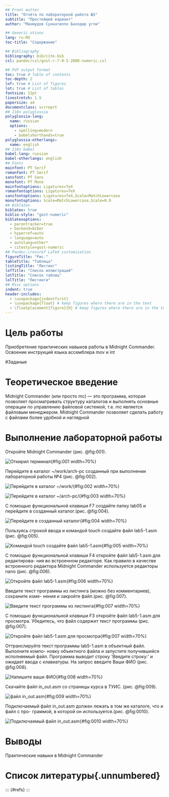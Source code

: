 ```yaml
---
## Front matter
title: "Отчёта по лабораторной работе №5"
subtitle: "Простейший вариант"
author: "Махмудов Суннатилло Баходир угли"

## Generic otions
lang: ru-RU
toc-title: "Содержание"

## Bibliography
bibliography: bib/cite.bib
csl: pandoc/csl/gost-r-7-0-5-2008-numeric.csl

## Pdf output format
toc: true # Table of contents
toc-depth: 2
lof: true # List of figures
lot: true # List of tables
fontsize: 12pt
linestretch: 1.5
papersize: a4
documentclass: scrreprt
## I18n polyglossia
polyglossia-lang:
  name: russian
  options:
	- spelling=modern
	- babelshorthands=true
polyglossia-otherlangs:
  name: english
## I18n babel
babel-lang: russian
babel-otherlangs: english
## Fonts
mainfont: PT Serif
romanfont: PT Serif
sansfont: PT Sans
monofont: PT Mono
mainfontoptions: Ligatures=TeX
romanfontoptions: Ligatures=TeX
sansfontoptions: Ligatures=TeX,Scale=MatchLowercase
monofontoptions: Scale=MatchLowercase,Scale=0.9
## Biblatex
biblatex: true
biblio-style: "gost-numeric"
biblatexoptions:
  - parentracker=true
  - backend=biber
  - hyperref=auto
  - language=auto
  - autolang=other*
  - citestyle=gost-numeric
## Pandoc-crossref LaTeX customization
figureTitle: "Рис."
tableTitle: "Таблица"
listingTitle: "Листинг"
lofTitle: "Список иллюстраций"
lotTitle: "Список таблиц"
lolTitle: "Листинги"
## Misc options
indent: true
header-includes:
  - \usepackage{indentfirst}
  - \usepackage{float} # keep figures where there are in the text
  - \floatplacement{figure}{H} # keep figures where there are in the text
---
```


# Цель работы

Приобретение практических навыков работы в Midnight Commander. Освоение инструкций
языка ассемблера mov и int



#Заданые

# Теоретическое введение



Midnight Commander (или просто mc) — это программа, которая позволяет просматривать
структуру каталогов и выполнять основные операции по управлению файловой системой,
т.е. mc является файловым менеджером. Midnight Commander позволяет сделать работу с
файлами более удобной и наглядной





# Выполнение лабораторной работы



 Откройте Midnight Commander (рис. @fig:001).




![Откирил терминал](image/fig1.jpg){#fig:001 width=70%}




Перейдите в каталог ~/work/arch-pc созданный
при выполнении лабораторной работы №4 (рис. @fig:002).



![Перейдите в каталог ~/work/](image/fig2.jpg){#fig:002 width=70%}



![Перейдите в каталог ~/arch-pc/](image/fig3.jpg){#fig:003 width=70%}




С помощью функциональной клавиши F7 создайте папку lab05 и перейдите
в созданный каталог.(рис. @fig:004).




![Перейдите в созданный каталог](image/fig4.jpg){#fig:004 width=70%}




Пользуясь строкой ввода и командой touch создайте файл lab5-1.asm (рис. @fig:005).




![Командой touch создайте файл lab5-1.asm](image/fig5.jpg){#fig:005 width=70%}



С помощью функциональной клавиши F4 откройте файл lab5-1.asm для редактирова-
ния во встроенном редакторе. Как правило в качестве встроенного редактора Midnight
Commander используется редакторы nano (рис. @fig:006).


![Откройте файл lab5-1.asm](image/fig6.jpg){#fig:006 width=70%}




Введите текст программы из листинга  (можно без комментариев), сохраните изме-
нения и закройте файл.(рис. @fig:007).



![Введите текст программы из листинга](image/fig7.jpg){#fig:007 width=70%}




С помощью функциональной клавиши F3 откройте файл lab5-1.asm для просмотра.
Убедитесь, что файл содержит текст программы (рис. @fig:007).



![Откройте файл lab5-1.asm для просмотра](image/fig7.jpg){#fig:007 width=70%}




Оттранслируйте текст программы lab5-1.asm в объектный файл. Выполните компо-
новку объектного файла и запустите получившийся исполняемый файл. Программа
выводит строку 'Введите строку:' и ожидает ввода с клавиатуры. На запрос введите
Ваши ФИО (рис. @fig:008).



![Напишите ваши ФИО ](image/fig8.jpg){#fig:008 width=70%}




Скачайте файл in_out.asm со страницы курса в ТУИС. (рис. @fig:009).




![файл in_out.asm](image/fig9.jpg){#fig:009 width=70%}




Подключаемый файл in_out.asm должен лежать в том же каталоге, что и файл с про-
граммой, в которой он используется.(рис. @fig:0010).



![Подключаемый файл in_out.asm ](image/fig10.jpg){#fig:0010 width=70%}


# Выводы

Практические навыки в Midnight Commander

# Список литературы{.unnumbered}

::: {#refs}
:::

